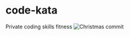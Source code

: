 code-kata
=========

Private coding skills fitness
![Christmas commit](http://static.hdw.eweb4.com/media/thumbs/1/105/1044008.jpg)
